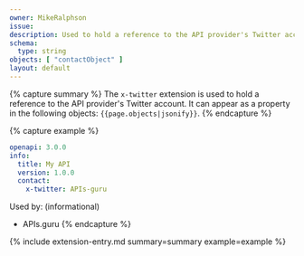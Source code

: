 ```yaml
---
owner: MikeRalphson
issue:
description: Used to hold a reference to the API provider's Twitter account.
schema:
  type: string
objects: [ "contactObject" ]
layout: default
---
```


{% capture summary %}
The `x-twitter` extension is used to hold a reference to the API provider's Twitter account. It can appear as a property in the following objects: `{{page.objects|jsonify}}`.
{% endcapture %}

{% capture example %}
```yaml
openapi: 3.0.0
info:
  title: My API
  version: 1.0.0
  contact:
    x-twitter: APIs-guru
```

Used by: (informational)

* APIs.guru
{% endcapture %}

{% include extension-entry.md summary=summary example=example %}  
